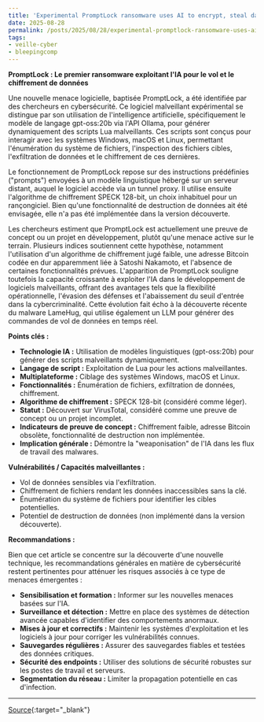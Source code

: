 ```yaml
---
title: 'Experimental PromptLock ransomware uses AI to encrypt, steal data'
date: 2025-08-28
permalink: /posts/2025/08/28/experimental-promptlock-ransomware-uses-ai-to-encrypt-steal-data/
tags:
- veille-cyber
- bleepingcomp
---
```

**PromptLock : Le premier ransomware exploitant l'IA pour le vol et le chiffrement de données**

Une nouvelle menace logicielle, baptisée PromptLock, a été identifiée par des chercheurs en cybersécurité. Ce logiciel malveillant expérimental se distingue par son utilisation de l'intelligence artificielle, spécifiquement le modèle de langage gpt-oss:20b via l'API Ollama, pour générer dynamiquement des scripts Lua malveillants. Ces scripts sont conçus pour interagir avec les systèmes Windows, macOS et Linux, permettant l'énumération du système de fichiers, l'inspection des fichiers cibles, l'exfiltration de données et le chiffrement de ces dernières.

Le fonctionnement de PromptLock repose sur des instructions prédéfinies ("prompts") envoyées à un modèle linguistique hébergé sur un serveur distant, auquel le logiciel accède via un tunnel proxy. Il utilise ensuite l'algorithme de chiffrement SPECK 128-bit, un choix inhabituel pour un rançongiciel. Bien qu'une fonctionnalité de destruction de données ait été envisagée, elle n'a pas été implémentée dans la version découverte.

Les chercheurs estiment que PromptLock est actuellement une preuve de concept ou un projet en développement, plutôt qu'une menace active sur le terrain. Plusieurs indices soutiennent cette hypothèse, notamment l'utilisation d'un algorithme de chiffrement jugé faible, une adresse Bitcoin codée en dur apparemment liée à Satoshi Nakamoto, et l'absence de certaines fonctionnalités prévues. L'apparition de PromptLock souligne toutefois la capacité croissante à exploiter l'IA dans le développement de logiciels malveillants, offrant des avantages tels que la flexibilité opérationnelle, l'évasion des défenses et l'abaissement du seuil d'entrée dans la cybercriminalité. Cette évolution fait écho à la découverte récente du malware LameHug, qui utilise également un LLM pour générer des commandes de vol de données en temps réel.

**Points clés :**

*   **Technologie IA :** Utilisation de modèles linguistiques (gpt-oss:20b) pour générer des scripts malveillants dynamiquement.
*   **Langage de script :** Exploitation de Lua pour les actions malveillantes.
*   **Multiplateforme :** Ciblage des systèmes Windows, macOS et Linux.
*   **Fonctionnalités :** Énumération de fichiers, exfiltration de données, chiffrement.
*   **Algorithme de chiffrement :** SPECK 128-bit (considéré comme léger).
*   **Statut :** Découvert sur VirusTotal, considéré comme une preuve de concept ou un projet incomplet.
*   **Indicateurs de preuve de concept :** Chiffrement faible, adresse Bitcoin obsolète, fonctionnalité de destruction non implémentée.
*   **Implication générale :** Démontre la "weaponisation" de l'IA dans les flux de travail des malwares.

**Vulnérabilités / Capacités malveillantes :**

*   Vol de données sensibles via l'exfiltration.
*   Chiffrement de fichiers rendant les données inaccessibles sans la clé.
*   Énumération du système de fichiers pour identifier les cibles potentielles.
*   Potentiel de destruction de données (non implémenté dans la version découverte).

**Recommandations :**

Bien que cet article se concentre sur la découverte d'une nouvelle technique, les recommandations générales en matière de cybersécurité restent pertinentes pour atténuer les risques associés à ce type de menaces émergentes :

*   **Sensibilisation et formation :** Informer sur les nouvelles menaces basées sur l'IA.
*   **Surveillance et détection :** Mettre en place des systèmes de détection avancée capables d'identifier des comportements anormaux.
*   **Mises à jour et correctifs :** Maintenir les systèmes d'exploitation et les logiciels à jour pour corriger les vulnérabilités connues.
*   **Sauvegardes régulières :** Assurer des sauvegardes fiables et testées des données critiques.
*   **Sécurité des endpoints :** Utiliser des solutions de sécurité robustes sur les postes de travail et serveurs.
*   **Segmentation du réseau :** Limiter la propagation potentielle en cas d'infection.

---
[Source](https://www.bleepingcomputer.com/news/security/experimental-promptlock-ransomware-uses-ai-to-encrypt-steal-data/){:target="_blank"}
